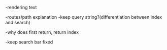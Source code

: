 -rendering text

-routes/path explanation
-keep query string?(differentiation between index and search)

-why does first return, return index

-keep search bar fixed
